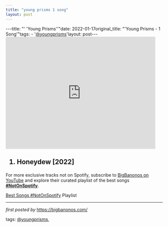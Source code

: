 ```yaml
---
title: "young prisms 1 song"
layout: post
---
```

---title: "' 'Young Prisms''"date: 2022-01-17original_title: "'Young Prisms - 1 Song'"tags:  - '[@youngprisms](/tags/youngprisms/)'layout: post---<iframe frameborder="0" height="360" src="https://youtube.com/embed/GEp9wv1Joy0?list=PLtuNtuTatqI3kMmL6S1_Zel8IUnVHXuSi" width="480"></iframe><h2><ol><li>Honeydew [2022]</li></ol></h2><!--Subscribe and Playlist Links--><div>    <p>For more exclusive tracks not on Spotify, subscribe to <a href="https://www.youtube.com/[@BigBanonos](/tags/BigBanonos/)" target="_blank">BigBanonos on YouTube</a> and explore their curated playlist of the best songs <strong>[#NotOnSpotify](/tags/NotOnSpotify/)</strong>.</p>    <p><a href="https://www.youtube.com/playlist?list=PLtuNtuTatqI0kFahUCbtbfenC_ET5O_tr" target="_blank">Best Songs [#NotOnSpotify](/tags/NotOnSpotify/) Playlist<br /></a></p></div><hr /><p><em>first posted by</em> <a href="https://bigbanonos.com/" rel="noopener" target="_new">https://bigbanonos.com/</a></p><p>tags: [@youngprisms](/tags/youngprisms/),</p>